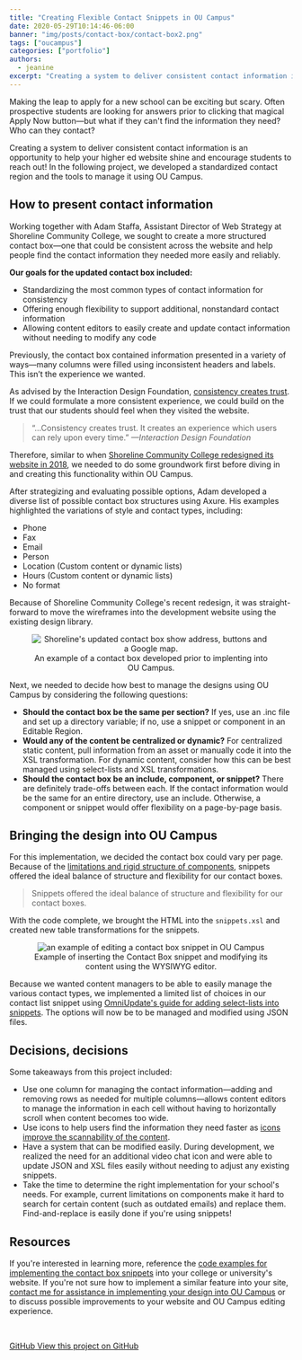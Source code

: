 ```yaml
---
title: "Creating Flexible Contact Snippets in OU Campus"
date: 2020-05-29T10:14:46-06:00 
banner: "img/posts/contact-box/contact-box2.png"
tags: ["oucampus"]
categories: ["portfolio"]
authors:
  - jeanine
excerpt: "Creating a system to deliver consistent contact information is an opportunity to help your higher ed website shine and encourage students to reach out! In the following project with Shoreline Community College, we developed a standardized contact region and the tools to manage it using OU Campus." 
---
```


Making the leap to apply for a new school can be exciting but scary. Often prospective students are looking for answers prior to clicking that magical Apply Now button—but what if they can't find the information they need? Who can they contact? 

Creating a system to deliver consistent contact information is an opportunity to help your higher ed website shine and encourage students to reach out! In the following project, we developed a standardized contact region and the tools to manage it using OU Campus.

## How to present contact information

Working together with Adam Staffa, Assistant Director of Web Strategy at Shoreline Community College, we sought to create a more structured contact box—one that could be consistent across the website and help people find the contact information they needed more easily and reliably.

**Our goals for the updated contact box included:**

- Standardizing the most common types of contact information for consistency
- Offering enough flexibility to support additional, nonstandard contact information
- Allowing content editors to easily create and update contact information without needing to modify any code

Previously, the contact box contained information presented in a variety of ways—many columns were filled using inconsistent headers and labels. This isn’t the experience we wanted.

As advised by the Interaction Design Foundation, [consistency creates trust](https://www.interaction-design.org/literature/article/consistency-more-than-what-you-think). If we could formulate a more consistent experience, we could build on the trust that our students should feel when they visited the website.

> &ldquo;...Consistency creates trust. It creates an experience which users can rely upon every time.&rdquo; <cite>—Interaction Design Foundation</cite>

Therefore, similar to when [Shoreline Community College redesigned its website in 2018](https://www.satinflame.com/blog/2019/02/shoreline-redesign/), we needed to do some groundwork first before diving in and creating this functionality within OU Campus. 

After strategizing and evaluating possible options, Adam developed a diverse list of possible contact box structures using Axure. His examples highlighted the variations of style and contact types, including:

- Phone
- Fax
- Email
- Person
- Location (Custom content or dynamic lists)
- Hours (Custom content or dynamic lists)
- No format

Because of Shoreline Community College's recent redesign, it was straight-forward to move the wireframes into the development website using the existing design library. 

<figure style="text-align: center">
<img src="/img/posts/contact-box/contact-example-shoreline.png" alt="Shoreline's updated contact box show address, buttons and a Google map.">
<figcaption>An example of a contact box developed prior to implenting into OU Campus.</figcaption>
</figure>
 
Next, we needed to decide how best to manage the designs using OU Campus by considering the following questions:

- **Should the contact box be the same per section?** 
If yes, use an .inc file and set up a directory variable; if no, use a snippet or component in an Editable Region.
- **Would any of the content be centralized or dynamic?**
For centralized static content, pull information from an asset or manually code it into the XSL transformation. For dynamic content, consider how this can be best managed using select-lists and XSL transformations.
- **Should the contact box be an include, component, or snippet?**
There are definitely trade-offs between each. If the contact information would be the same for an entire directory, use an include. Otherwise, a component or snippet would offer flexibility on a page-by-page basis.

## Bringing the design into OU Campus

For this implementation, we decided the contact box could vary per page. Because of the [limitations and rigid structure of components](https://www.satinflame.com/blog/2019/07/oucampus-components-vs-snippets/), snippets offered the ideal balance of structure and flexibility for our contact boxes.

> Snippets offered the ideal balance of structure and flexibility for our contact boxes.

With the code complete, we brought the HTML into the `snippets.xsl` and created new table transformations for the snippets.

<figure style="text-align: center">
<img src="/img/posts/contact-box/shoreline-contact.gif" alt="an example of editing a contact box snippet in OU Campus">
<figcaption>Example of inserting the Contact Box snippet and modifying its content using the WYSIWYG editor.</figcaption>
</figure>

Because we wanted content managers to be able to easily manage the various contact types, we implemented a limited list of choices in our contact list snippet using [OmniUpdate's guide for adding select-lists into snippets](https://support.omniupdate.com/learn-ou-campus/tutorials/web-developer/select-lists.html). The options will now be to be managed and modified using JSON files.

## Decisions, decisions

Some takeaways from this project included:

- Use one column for managing the contact information—adding and removing rows as needed for multiple columns—allows content editors to manage the information in each cell without having to horizontally scroll when content becomes too wide.
- Use icons to help users find the information they need faster as [icons improve the scannability of the content](https://www.smashingmagazine.com/2009/03/10-principles-for-readable-web-typography/).
- Have a system that can be modified easily. During development, we realized the need for an additional video chat icon and were able to update JSON and XSL files easily without needing to adjust any existing snippets.
- Take the time to determine the right implementation for your school's needs. For example, current limitations on components make it hard to search for certain content (such as outdated emails) and replace them. Find-and-replace is easily done if you're using snippets!

## Resources

If you're interested in learning more, reference the [code examples for implementing the contact box snippets](https://github.com/virtual/oucampus-contact-snippet) into your college or university's website. If you're not sure how to implement a similar feature into your site, [contact me for assistance in implementing your design into OU Campus](https://www.satinflame.com/contact/) or to discuss possible improvements to your website and OU Campus editing experience. 

&nbsp;

<p class="text-center"><a class="btn btn-template-main" href="https://github.com/virtual/oucampus-contact-snippet"><span class="fab fa-github" aria-hidden="true"><span class="sr-only">GitHub</span></span> View this project on GitHub</a></p>